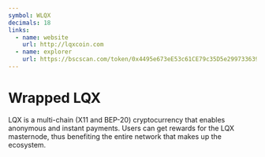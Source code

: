```yaml
---
symbol: WLQX
decimals: 18
links:
  - name: website
    url: http://lqxcoin.com
  - name: explorer
    url: https://bscscan.com/token/0x4495e673eE53c61CE79c35D5e299733639362aEc
---
```


# Wrapped LQX

LQX is a multi-chain (X11 and BEP-20) cryptocurrency that enables anonymous and instant payments. Users can get rewards for the LQX masternode, thus benefiting the entire network that makes up the ecosystem.
